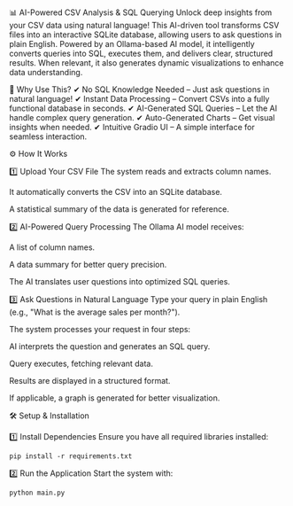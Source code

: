 📊 AI-Powered CSV Analysis & SQL Querying
Unlock deep insights from your CSV data using natural language! This AI-driven tool transforms CSV files into an interactive SQLite database, allowing users to ask questions in plain English. Powered by an Ollama-based AI model, it intelligently converts queries into SQL, executes them, and delivers clear, structured results. When relevant, it also generates dynamic visualizations to enhance data understanding.

🚀 Why Use This?
✔ No SQL Knowledge Needed – Just ask questions in natural language!
✔ Instant Data Processing – Convert CSVs into a fully functional database in seconds.
✔ AI-Generated SQL Queries – Let the AI handle complex query generation.
✔ Auto-Generated Charts – Get visual insights when needed.
✔ Intuitive Gradio UI – A simple interface for seamless interaction.

⚙️ How It Works

1️⃣ Upload Your CSV File
The system reads and extracts column names.

It automatically converts the CSV into an SQLite database.

A statistical summary of the data is generated for reference.


2️⃣ AI-Powered Query Processing
The Ollama AI model receives:

A list of column names.

A data summary for better query precision.

The AI translates user questions into optimized SQL queries.


3️⃣ Ask Questions in Natural Language
Type your query in plain English (e.g., "What is the average sales per month?").

The system processes your request in four steps:

AI interprets the question and generates an SQL query.

Query executes, fetching relevant data.

Results are displayed in a structured format.

If applicable, a graph is generated for better visualization.

🛠️ Setup & Installation

1️⃣ Install Dependencies
Ensure you have all required libraries installed:
```
pip install -r requirements.txt
```
2️⃣ Run the Application
Start the system with:
```
python main.py
